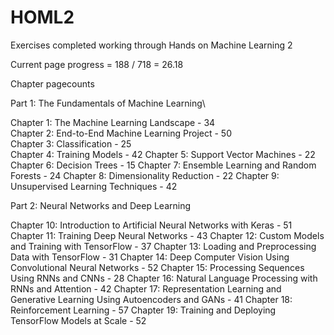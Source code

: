 # HOML2
Exercises completed working through Hands on Machine Learning 2

Current page progress = 188 / 718 = 26.18

Chapter pagecounts

Part 1: The Fundamentals of Machine Learning\

Chapter 1: The Machine Learning Landscape - 34\
Chapter 2: End-to-End Machine Learning Project - 50\
Chapter 3: Classification - 25\
Chapter 4: Training Models - 42
Chapter 5: Support Vector Machines - 22
Chapter 6: Decision Trees - 15
Chapter 7: Ensemble Learning and Random Forests - 24
Chapter 8: Dimensionality Reduction - 22
Chapter 9: Unsupervised Learning Techniques - 42

Part 2: Neural Networks and Deep Learning

Chapter 10: Introduction to Artificial Neural Networks with Keras - 51
Chapter 11: Training Deep Neural Networks - 43
Chapter 12: Custom Models and Training with TensorFlow - 37
Chapter 13: Loading and Preprocessing Data with TensorFlow - 31
Chapter 14: Deep Computer Vision Using Convolutional Neural Networks - 52
Chapter 15: Processing Sequences Using RNNs and CNNs - 28
Chapter 16: Natural Language Processing with RNNs and Attention - 42
Chapter 17: Representation Learning and Generative Learning Using Autoencoders and GANs - 41
Chapter 18: Reinforcement Learning - 57
Chapter 19: Training and Deploying TensorFlow Models at Scale - 52
